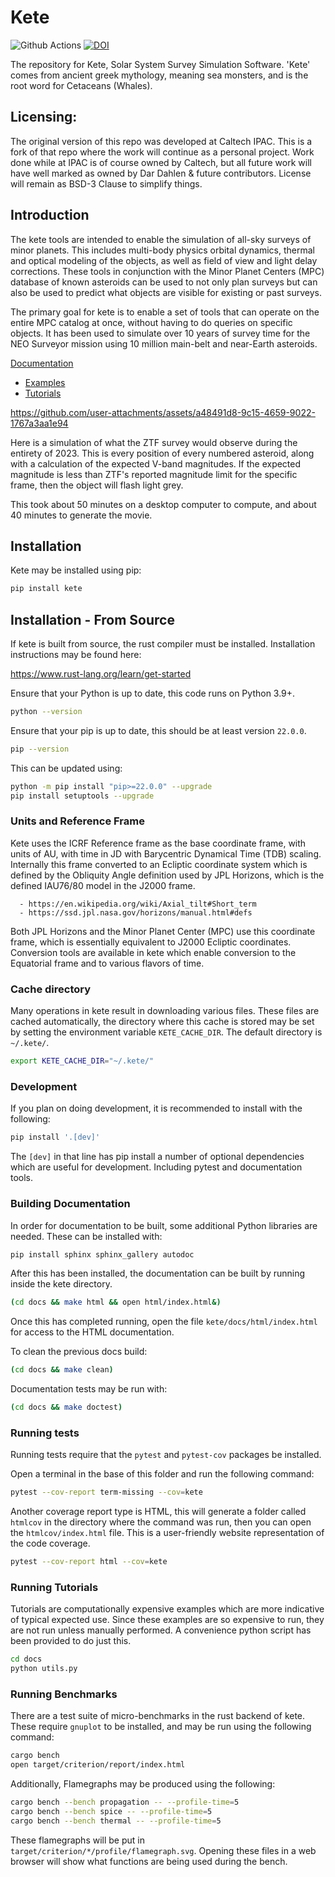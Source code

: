 # Kete

![Github Actions](https://github.com/IPAC-SW/kete/actions/workflows/test-lint.yml/badge.svg?branch=main)
[![DOI](https://zenodo.org/badge/787588564.svg)](https://zenodo.org/badge/latestdoi/787588564)

The repository for Kete, Solar System Survey Simulation Software.
'Kete' comes from ancient greek mythology, meaning sea monsters, and is the root word
for Cetaceans (Whales).

## Licensing:

The original version of this repo was developed at Caltech IPAC. This is a fork of that repo
where the work will continue as a personal project. Work done while at IPAC is of course owned
by Caltech, but all future work will have well marked as owned by Dar Dahlen & future contributors.
License will remain as BSD-3 Clause to simplify things.

## Introduction

The kete tools are intended to enable the simulation of all-sky surveys of minor
planets. This includes multi-body physics orbital dynamics, thermal and optical modeling
of the objects, as well as field of view and light delay corrections. These tools in
conjunction with the Minor Planet Centers (MPC) database of known asteroids can be used
to not only plan surveys but can also be used to predict what objects are visible for
existing or past surveys.

The primary goal for kete is to enable a set of tools that can operate on the entire
MPC catalog at once, without having to do queries on specific objects. It has been
used to simulate over 10 years of survey time for the NEO Surveyor mission using 10
million main-belt and near-Earth asteroids.

[Documentation](https://caltech-ipac.github.io/kete/)  
   - [Examples](https://caltech-ipac.github.io/kete/auto_examples/index.html)
   - [Tutorials](https://caltech-ipac.github.io/kete/tutorials/index.html)


https://github.com/user-attachments/assets/a48491d8-9c15-4659-9022-1767a3aa1e94

Here is a simulation of what the ZTF survey would observe during the entirety of 2023.
This is every position of every numbered asteroid, along with a calculation of the
expected V-band magnitudes. If the expected magnitude is less than ZTF's reported
magnitude limit for the specific frame, then the object will flash light grey.

This took about 50 minutes on a desktop computer to compute, and about 40 minutes
to generate the movie.




## Installation

Kete may be installed using pip:

``` bash
pip install kete
```

## Installation - From Source

If kete is built from source, the rust compiler must be installed. Installation
instructions may be found here: 

https://www.rust-lang.org/learn/get-started

Ensure that your Python is up to date, this code runs on Python 3.9+.
``` bash
python --version
```

Ensure that your pip is up to date, this should be at least version `22.0.0`.
``` bash
pip --version
```

This can be updated using:
``` bash
python -m pip install "pip>=22.0.0" --upgrade
pip install setuptools --upgrade
```

### Units and Reference Frame

Kete uses the ICRF Reference frame as the base coordinate frame, with units of AU,
with time in JD with Barycentric Dynamical Time (TDB) scaling. Internally this frame
converted to an Ecliptic coordinate system which is defined by the Obliquity Angle
definition used by JPL Horizons, which is the defined IAU76/80 model in the J2000 frame.

      - https://en.wikipedia.org/wiki/Axial_tilt#Short_term
      - https://ssd.jpl.nasa.gov/horizons/manual.html#defs

Both JPL Horizons and the Minor Planet Center (MPC) use this coordinate frame, which is
essentially equivalent to J2000 Ecliptic coordinates. Conversion tools are available in
kete which enable conversion to the Equatorial frame and to various flavors of time.

### Cache directory

Many operations in kete result in downloading various files. These files are cached
automatically, the directory where this cache is stored may be set by setting the
environment variable `KETE_CACHE_DIR`. The default directory is `~/.kete/`.
``` bash
export KETE_CACHE_DIR="~/.kete/"
```

### Development
If you plan on doing development, it is recommended to install with the following:
``` bash
pip install '.[dev]'
```
The `[dev]` in that line has pip install a number of optional dependencies which
are useful for development. Including pytest and documentation tools.

### Building Documentation

In order for documentation to be built, some additional Python libraries are needed.
These can be installed with:
``` bash
pip install sphinx sphinx_gallery autodoc
```
After this has been installed, the documentation can be built by running inside the
kete directory.
``` bash
(cd docs && make html && open html/index.html&)
```
Once this has completed running, open the file `kete/docs/html/index.html` for access
to the HTML documentation.

To clean the previous docs build:
``` bash
(cd docs && make clean)
```

Documentation tests may be run with:
``` bash
(cd docs && make doctest)
```

### Running tests

Running tests require that the `pytest` and `pytest-cov` packages be installed.

Open a terminal in the base of this folder and run the following command:
``` bash
pytest --cov-report term-missing --cov=kete   
```

Another coverage report type is HTML, this will generate a folder called `htmlcov`
in the directory where the command was run, then you can open the `htmlcov/index.html`
file. This is a user-friendly website representation of the code coverage.
``` bash
pytest --cov-report html --cov=kete   
```

### Running Tutorials

Tutorials are computationally expensive examples which are more indicative of typical
expected use. Since these examples are so expensive to run, they are not run unless
manually performed. A convenience python script has been provided to do just this.

``` bash
cd docs
python utils.py
```

### Running Benchmarks

There are a test suite of micro-benchmarks in the rust backend of kete. These require
`gnuplot` to be installed, and may be run using the following command:

``` bash
cargo bench
open target/criterion/report/index.html
```

Additionally, Flamegraphs may be produced using the following:

``` bash
cargo bench --bench propagation -- --profile-time=5
cargo bench --bench spice -- --profile-time=5
cargo bench --bench thermal -- --profile-time=5
```

These flamegraphs will be put in `target/criterion/*/profile/flamegraph.svg`. Opening
these files in a web browser will show what functions are being used during the bench.
